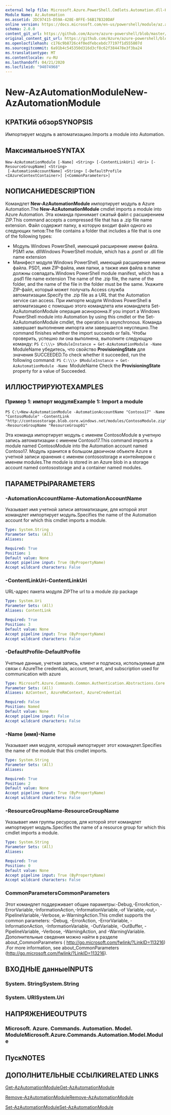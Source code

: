 ```yaml
---
external help file: Microsoft.Azure.PowerShell.Cmdlets.Automation.dll-Help.xml
Module Name: Az.Automation
ms.assetid: 2DC97415-D59A-428E-8FFE-56B17B320DAF
online version: https://docs.microsoft.com/en-us/powershell/module/az.automation/new-azautomationmodule
schema: 2.0.0
content_git_url: https://github.com/Azure/azure-powershell/blob/master/src/Automation/Automation/help/New-AzAutomationModule.md
original_content_git_url: https://github.com/Azure/azure-powershell/blob/master/src/Automation/Automation/help/New-AzAutomationModule.md
ms.openlocfilehash: c176c9b8726c4f0edfebcebdc77197f1d555807d
ms.sourcegitcommit: 6a91b4c545350d316d3cf8c62f384478e3f3ba24
ms.translationtype: MT
ms.contentlocale: ru-RU
ms.lasthandoff: 04/21/2020
ms.locfileid: "94074968"
---
```

# <span data-ttu-id="4b3fd-101">New-AzAutomationModule</span><span class="sxs-lookup"><span data-stu-id="4b3fd-101">New-AzAutomationModule</span></span>

## <span data-ttu-id="4b3fd-102">КРАТКИй обзор</span><span class="sxs-lookup"><span data-stu-id="4b3fd-102">SYNOPSIS</span></span>
<span data-ttu-id="4b3fd-103">Импортирует модуль в автоматизацию.</span><span class="sxs-lookup"><span data-stu-id="4b3fd-103">Imports a module into Automation.</span></span>

## <span data-ttu-id="4b3fd-104">Максимальное</span><span class="sxs-lookup"><span data-stu-id="4b3fd-104">SYNTAX</span></span>

```
New-AzAutomationModule [-Name] <String> [-ContentLinkUri] <Uri> [-ResourceGroupName] <String>
 [-AutomationAccountName] <String> [-DefaultProfile <IAzureContextContainer>] [<CommonParameters>]
```

## <span data-ttu-id="4b3fd-105">NОПИСАНИЕ</span><span class="sxs-lookup"><span data-stu-id="4b3fd-105">DESCRIPTION</span></span>
<span data-ttu-id="4b3fd-106">Командлет **New-AzAutomationModule** импортирует модуль в Azure Automation.</span><span class="sxs-lookup"><span data-stu-id="4b3fd-106">The **New-AzAutomationModule** cmdlet imports a module into Azure Automation.</span></span>
<span data-ttu-id="4b3fd-107">Эта команда принимает сжатый файл с расширением ZIP.</span><span class="sxs-lookup"><span data-stu-id="4b3fd-107">This command accepts a compressed file that has a .zip file name extension.</span></span>
<span data-ttu-id="4b3fd-108">Файл содержит папку, в которую входит файл одного из следующих типов:</span><span class="sxs-lookup"><span data-stu-id="4b3fd-108">The file contains a folder that includes a file that is one of the following types:</span></span> 
- <span data-ttu-id="4b3fd-109">Модуль Windows PowerShell, имеющий расширение имени файла. PSM1 или. dll</span><span class="sxs-lookup"><span data-stu-id="4b3fd-109">Windows PowerShell module, which has a .psm1 or .dll file name extension</span></span> 
- <span data-ttu-id="4b3fd-110">Манифест модуля Windows PowerShell, имеющий расширение имени файла. PSD1, имя ZIP-файла, имя папки, а также имя файла в папке должны совпадать.</span><span class="sxs-lookup"><span data-stu-id="4b3fd-110">Windows PowerShell module manifest, which has a .psd1 file name extension The name of the .zip file, the name of the folder, and the name of the file in the folder must be the same.</span></span>
<span data-ttu-id="4b3fd-111">Укажите ZIP-файл, который может получать Access служба автоматизации.</span><span class="sxs-lookup"><span data-stu-id="4b3fd-111">Specify the .zip file as a URL that the Automation service can access.</span></span>
<span data-ttu-id="4b3fd-112">При импорте модуля Windows PowerShell в автоматизацию с помощью этого командлета или командлета Set-AzAutomationModule операция асинхронна.</span><span class="sxs-lookup"><span data-stu-id="4b3fd-112">If you import a Windows PowerShell module into Automation by using this cmdlet or the Set-AzAutomationModule cmdlet, the operation is asynchronous.</span></span>
<span data-ttu-id="4b3fd-113">Команда завершает выполнение импорта или завершается неуспешно.</span><span class="sxs-lookup"><span data-stu-id="4b3fd-113">The command finishes whether the import succeeds or fails.</span></span>
<span data-ttu-id="4b3fd-114">Чтобы проверить, успешно ли она выполнена, выполните следующую команду: `PS C:\\\> $ModuleInstance = Get-AzAutomationModule -Name ` ModuleName убедитесь, что свойство **ProvisioningState** для значения SUCCEEDED.</span><span class="sxs-lookup"><span data-stu-id="4b3fd-114">To check whether it succeeded, run the following command: `PS C:\\\> $ModuleInstance = Get-AzAutomationModule -Name `ModuleName Check the **ProvisioningState** property for a value of Succeeded.</span></span>

## <span data-ttu-id="4b3fd-115">ИЛЛЮСТРИРУЮТ</span><span class="sxs-lookup"><span data-stu-id="4b3fd-115">EXAMPLES</span></span>

### <span data-ttu-id="4b3fd-116">Пример 1: импорт модуля</span><span class="sxs-lookup"><span data-stu-id="4b3fd-116">Example 1: Import a module</span></span>
```
PS C:\>New-AzAutomationModule -AutomationAccountName "Contoso17" -Name "ContosoModule" -ContentLink "http://contosostorage.blob.core.windows.net/modules/ContosoModule.zip" -ResourceGroupName "ResourceGroup01"
```

<span data-ttu-id="4b3fd-117">Эта команда импортирует модуль с именем ContosoModule в учетную запись автоматизации с именем Contoso17.</span><span class="sxs-lookup"><span data-stu-id="4b3fd-117">This command imports a module named ContosoModule into the Automation account named Contoso17.</span></span>
<span data-ttu-id="4b3fd-118">Модуль хранится в большом двоичном объекте Azure в учетной записи хранения с именем contosostorage и контейнером с именем modules.</span><span class="sxs-lookup"><span data-stu-id="4b3fd-118">The module is stored in an Azure blob in a storage account named contosostorage and a container named modules.</span></span>

## <span data-ttu-id="4b3fd-119">ПАРАМЕТРЫ</span><span class="sxs-lookup"><span data-stu-id="4b3fd-119">PARAMETERS</span></span>

### <span data-ttu-id="4b3fd-120">-AutomationAccountName</span><span class="sxs-lookup"><span data-stu-id="4b3fd-120">-AutomationAccountName</span></span>
<span data-ttu-id="4b3fd-121">Указывает имя учетной записи автоматизации, для которой этот командлет импортирует модуль.</span><span class="sxs-lookup"><span data-stu-id="4b3fd-121">Specifies the name of the Automation account for which this cmdlet imports a module.</span></span>

```yaml
Type: System.String
Parameter Sets: (All)
Aliases:

Required: True
Position: 1
Default value: None
Accept pipeline input: True (ByPropertyName)
Accept wildcard characters: False
```

### <span data-ttu-id="4b3fd-122">-ContentLinkUri</span><span class="sxs-lookup"><span data-stu-id="4b3fd-122">-ContentLinkUri</span></span>
<span data-ttu-id="4b3fd-123">URL-адрес пакета модуля ZIP</span><span class="sxs-lookup"><span data-stu-id="4b3fd-123">The url to a module zip package</span></span>

```yaml
Type: System.Uri
Parameter Sets: (All)
Aliases: ContentLink

Required: True
Position: 3
Default value: None
Accept pipeline input: True (ByPropertyName)
Accept wildcard characters: False
```

### <span data-ttu-id="4b3fd-124">-DefaultProfile</span><span class="sxs-lookup"><span data-stu-id="4b3fd-124">-DefaultProfile</span></span>
<span data-ttu-id="4b3fd-125">Учетные данные, учетная запись, клиент и подписка, используемые для связи с Azure</span><span class="sxs-lookup"><span data-stu-id="4b3fd-125">The credentials, account, tenant, and subscription used for communication with azure</span></span>

```yaml
Type: Microsoft.Azure.Commands.Common.Authentication.Abstractions.Core.IAzureContextContainer
Parameter Sets: (All)
Aliases: AzContext, AzureRmContext, AzureCredential

Required: False
Position: Named
Default value: None
Accept pipeline input: False
Accept wildcard characters: False
```

### <span data-ttu-id="4b3fd-126">-Name (имя)</span><span class="sxs-lookup"><span data-stu-id="4b3fd-126">-Name</span></span>
<span data-ttu-id="4b3fd-127">Указывает имя модуля, который импортирует этот командлет.</span><span class="sxs-lookup"><span data-stu-id="4b3fd-127">Specifies the name of the module that this cmdlet imports.</span></span>

```yaml
Type: System.String
Parameter Sets: (All)
Aliases:

Required: True
Position: 2
Default value: None
Accept pipeline input: True (ByPropertyName)
Accept wildcard characters: False
```

### <span data-ttu-id="4b3fd-128">-ResourceGroupName</span><span class="sxs-lookup"><span data-stu-id="4b3fd-128">-ResourceGroupName</span></span>
<span data-ttu-id="4b3fd-129">Указывает имя группы ресурсов, для которой этот командлет импортирует модуль.</span><span class="sxs-lookup"><span data-stu-id="4b3fd-129">Specifies the name of a resource group for which this cmdlet imports a module.</span></span>

```yaml
Type: System.String
Parameter Sets: (All)
Aliases:

Required: True
Position: 0
Default value: None
Accept pipeline input: True (ByPropertyName)
Accept wildcard characters: False
```

### <span data-ttu-id="4b3fd-130">CommonParameters</span><span class="sxs-lookup"><span data-stu-id="4b3fd-130">CommonParameters</span></span>
<span data-ttu-id="4b3fd-131">Этот командлет поддерживает общие параметры:-Debug,-ErrorAction,-ErrorVariable,-InformationAction,-InformationVariable,-of Variable,-out,-PipelineVariable,-Verbose, и-WarningAction.</span><span class="sxs-lookup"><span data-stu-id="4b3fd-131">This cmdlet supports the common parameters: -Debug, -ErrorAction, -ErrorVariable, -InformationAction, -InformationVariable, -OutVariable, -OutBuffer, -PipelineVariable, -Verbose, -WarningAction, and -WarningVariable.</span></span> <span data-ttu-id="4b3fd-132">Дополнительные сведения можно найти в разделе about_CommonParameters ( http://go.microsoft.com/fwlink/?LinkID=113216) .</span><span class="sxs-lookup"><span data-stu-id="4b3fd-132">For more information, see about_CommonParameters (http://go.microsoft.com/fwlink/?LinkID=113216).</span></span>

## <span data-ttu-id="4b3fd-133">ВХОДНЫЕ данные</span><span class="sxs-lookup"><span data-stu-id="4b3fd-133">INPUTS</span></span>

### <span data-ttu-id="4b3fd-134">System. String</span><span class="sxs-lookup"><span data-stu-id="4b3fd-134">System.String</span></span>

### <span data-ttu-id="4b3fd-135">System. URI</span><span class="sxs-lookup"><span data-stu-id="4b3fd-135">System.Uri</span></span>

## <span data-ttu-id="4b3fd-136">НАПРЯЖЕНИЕ</span><span class="sxs-lookup"><span data-stu-id="4b3fd-136">OUTPUTS</span></span>

### <span data-ttu-id="4b3fd-137">Microsoft. Azure. Commands. Automation. Model. Module</span><span class="sxs-lookup"><span data-stu-id="4b3fd-137">Microsoft.Azure.Commands.Automation.Model.Module</span></span>

## <span data-ttu-id="4b3fd-138">Пуск</span><span class="sxs-lookup"><span data-stu-id="4b3fd-138">NOTES</span></span>

## <span data-ttu-id="4b3fd-139">ДОПОЛНИТЕЛЬНЫЕ ССЫЛКИ</span><span class="sxs-lookup"><span data-stu-id="4b3fd-139">RELATED LINKS</span></span>

[<span data-ttu-id="4b3fd-140">Get-AzAutomationModule</span><span class="sxs-lookup"><span data-stu-id="4b3fd-140">Get-AzAutomationModule</span></span>](./Get-AzAutomationModule.md)

[<span data-ttu-id="4b3fd-141">Remove-AzAutomationModule</span><span class="sxs-lookup"><span data-stu-id="4b3fd-141">Remove-AzAutomationModule</span></span>](./Remove-AzAutomationModule.md)

[<span data-ttu-id="4b3fd-142">Set-AzAutomationModule</span><span class="sxs-lookup"><span data-stu-id="4b3fd-142">Set-AzAutomationModule</span></span>](./Set-AzAutomationModule.md)


